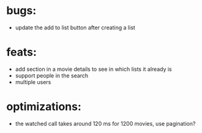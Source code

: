 # bugs:

- update the add to list button after creating a list

# feats:

- add section in a movie details to see in which lists it already is
- support people in the search
- multiple users

# optimizations:

- the watched call takes around 120 ms for 1200 movies, use pagination?
